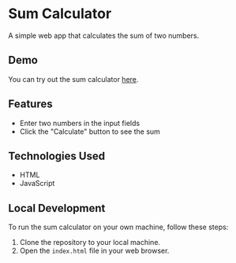 # Sum Calculator
A simple web app that calculates the sum of two numbers.

## Demo
You can try out the sum calculator [here](https://mickaelalbo.github.io/Calculator-HTML/).

## Features
* Enter two numbers in the input fields
* Click the "Calculate" button to see the sum

## Technologies Used
* HTML
* JavaScript

## Local Development
To run the sum calculator on your own machine, follow these steps:
1. Clone the repository to your local machine.
2. Open the `index.html` file in your web browser.
